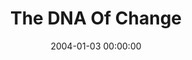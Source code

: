 ---
layout: series
series: "The DNA Of Change"
permalink: "/the-dna-of-change/"
title: "The DNA Of Change"
date: 2004-01-03 00:00:00
endDate: 2004-01-25 00:00:00
description: "Theres one thing that seems to be a constant presence in our lives&#58; change. In this series well take an inside look at this challenging and sometimes intimidating issue and how we can learn to not only deal with it, but use it to our advantage in everyday life."
src: "http://s3.amazonaws.com/crossroads-media/images/legacy/content/bigscreen.dna.jpg"
---